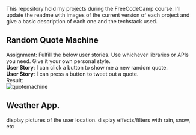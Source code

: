 This repository hold my projects during the FreeCodeCamp course.
I'll update the readme with images of the current version of each project and give a basic description of each one and the techstack used.

## Random Quote Machine  
Assignment: Fulfill the below user stories. Use whichever libraries or APIs you need. Give it your own personal style.  
**User Story**: I can click a button to show me a new random quote.  
**User Story**: I can press a button to tweet out a quote.  
Result:  
![quotemachine](https://user-images.githubusercontent.com/6067175/40034425-4567f610-57d3-11e8-96b0-35119fa91c03.png)

## Weather App.  
display pictures of the user location. 
display effects/filters with rain, snow, etc
